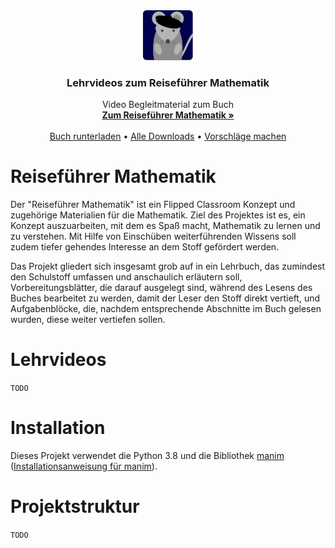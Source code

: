 <div align="center">
  <a href="https://github.com/Reisefuhrer-Mathematik/Mathematik-Videos">
    <img src="images/icon.svg" alt="Logo" width="80" height="80">
  </a>

  <h3 align="center">Lehrvideos zum Reiseführer Mathematik</h3>

  <p align="center">
    Video Begleitmaterial zum Buch
    <br />
    <a href="https://github.com/Reisefuhrer-Mathematik/Reisefuehrer-Mathematik"><strong>Zum Reiseführer Mathematik »</strong></a>
    <br />
    <br />
    <a href="https://github.com/Reisefuhrer-Mathematik/reisefuehrer/releases/latest/download/buch.pdf">Buch runterladen</a>
    &#8226;
    <a href="https://github.com/Reisefuhrer-Mathematik/Reisefuehrer-Mathematik/releases">Alle Downloads</a>
    &#8226;
    <a href="https://github.com/Reisefuhrer-Mathematik/Reisefuehrer-Mathematik/discussions">Vorschläge machen</a>
  </p>
</div>


# Reiseführer Mathematik
Der "Reiseführer Mathematik" ist ein Flipped Classroom Konzept und zugehörige Materialien für die Mathematik. Ziel des Projektes ist es, ein Konzept auszuarbeiten, mit dem es Spaß macht, Mathematik zu lernen und zu verstehen. Mit Hilfe von Einschüben weiterführenden Wissens soll zudem tiefer gehendes Interesse an dem Stoff gefördert werden.

Das Projekt gliedert sich insgesamt grob auf in ein Lehrbuch, das zumindest den Schulstoff umfassen und anschaulich erläutern soll, Vorbereitungsblätter, die darauf ausgelegt sind, während des Lesens des Buches bearbeitet zu werden, damit der Leser den Stoff direkt vertieft, und Aufgabenblöcke, die, nachdem entsprechende Abschnitte im Buch gelesen wurden, diese weiter vertiefen sollen.

# Lehrvideos
`TODO`

# Installation
Dieses Projekt verwendet die Python 3.8 und die Bibliothek [manim](https://www.manim.community/) ([Installationsanweisung für manim](https://docs.manim.community/en/stable/installation.html)).

# Projektstruktur
`TODO`
